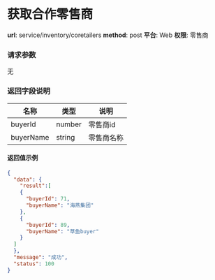 获取合作零售商
=======

**url**: service/inventory/coretailers
**method**: post
**平台**: Web
**权限**: 零售商


### 请求参数

无

### 返回字段说明

|    名称   |  类型  |    说明    |
|-----------|--------|------------|
| buyerId   | number | 零售商id   |
| buyerName | string | 零售商名称 |


#### 返回值示例

```json
{
  "data": {
    "result":[
    {
      "buyerId": 71,
      "buyerName": "海燕集团"
    },
    {
      "buyerId": 89,
      "buyerName": "草鱼buyer"
    }
  ]
  },
  "message": "成功",
  "status": 100
}
```